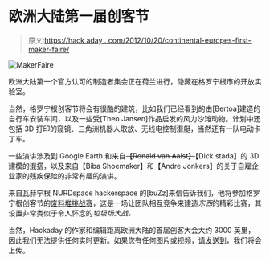 # 欧洲大陆第一届创客节

> 原文:[https://hack aday . com/2012/10/20/continental-europes-first-maker-faire/](https://hackaday.com/2012/10/20/continental-europes-first-maker-faire/)

![](../Images/34d7c9a540eb3447270e33eeefa8ff33.png "MakerFaire")

欧洲大陆第一个官方认可的制造者集会正在荷兰进行，隐藏在格罗宁根市的开放实验室。 [](http://www.ebbingekwartier.nl/open_lab_ebbinge.php) 

当然，格罗宁根创客节将会有很酷的建筑，比如我们已经看到的由[Bertoa]建造的自行车安装车间，以及一些受[Theo Jansen]作品启发的风力沙滩动物。计划中还包括 3D 打印的窥镜、三角洲机器人取放、无线电控制潜艇，当然还有一队电动卡丁车。

一些演讲涉及到 Google Earth 和来自~~【Ronald van Aalst】~~【Dick stada】的 3D 建模的混搭，以及来自【Biba Shoemaker】和【Andre Jonkers】的关于自雇企业家的残疾保险的非常有趣的演讲。

来自瓦赫宁根 NURDspace hackerspace 的[buZz]来信告诉我们，他将参加格罗宁根创客节的[废料堆挑战赛](http://mf050.nl/programma/challenge/)，这是一场让团队相互竞争来建造*东西*的精彩比赛，其设置非常类似于令人怀念的*垃圾场大战。*

当然，Hackaday 的作家和编辑距离欧洲大陆的首届创客大会大约 3000 英里，因此我们无法提供任何实时更新。如果您有任何图片或视频，[请发送到](http://hackaday.com/contact-hack-a-day/)，我们将会上传。